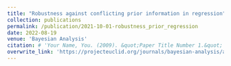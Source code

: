 ```yaml
---
title: "Robustness against conflicting prior information in regression"
collection: publications
permalink: /publication/2021-10-01-robustness_prior_regression
date: 2022-08-19
venue: 'Bayesian Analysis'
citation: # 'Your Name, You. (2009). &quot;Paper Title Number 1.&quot; <i>Journal 1</i>. 1(1).'
overwrite_link: 'https://projecteuclid.org/journals/bayesian-analysis/advance-publication/Robustness-Against-Conflicting-Prior-Information-in-Regression/10.1214/22-BA1330.full'
---
```

